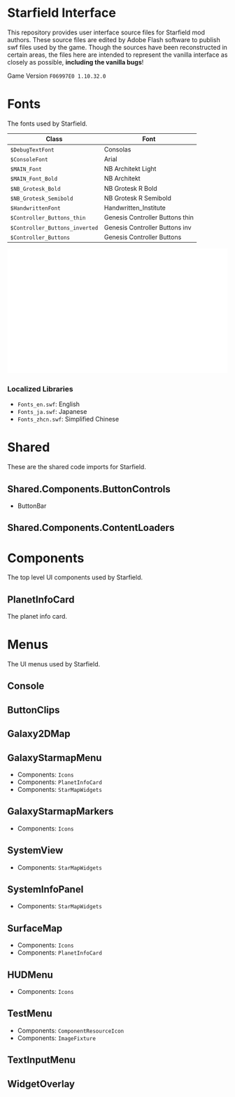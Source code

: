 # Starfield Interface
This repository provides user interface source files for Starfield mod authors.
These source files are edited by Adobe Flash software to publish swf files used by the game.
Though the sources have been reconstructed in certain areas, the files here are intended to represent the vanilla interface as closely as possible, **including the vanilla bugs**!

Game Version `F06997E0 1.10.32.0`


# Fonts
The fonts used by Starfield.

| Class                          | Font                            |
|--------------------------------|---------------------------------|
| `$DebugTextFont`               | Consolas                        |
| `$ConsoleFont`                 | Arial                           |
| `$MAIN_Font`                   | NB Architekt Light              |
| `$MAIN_Font_Bold`              | NB Architekt                    |
| `$NB_Grotesk_Bold`             | NB Grotesk R Bold               |
| `$NB_Grotesk_Semibold`         | NB Grotesk R Semibold           |
| `$HandwrittenFont`             | Handwritten_Institute           |
| `$Controller_Buttons_thin`     | Genesis Controller Buttons thin |
| `$Controller_Buttons_inverted` | Genesis Controller  Buttons inv |
| `$Controller_Buttons`          | Genesis Controller  Buttons     |

![English Font Library](fonts_en.png)


### Localized Libraries
- `Fonts_en.swf`: English
- `Fonts_ja.swf`: Japanese
- `Fonts_zhcn.swf`: Simplified Chinese



# Shared
These are the shared code imports for Starfield.

## Shared.Components.ButtonControls
- ButtonBar

## Shared.Components.ContentLoaders


# Components
The top level UI components used by Starfield.

## PlanetInfoCard
The planet info card.


# Menus
The UI menus used by Starfield.

## Console

## ButtonClips

## Galaxy2DMap

## GalaxyStarmapMenu
- Components: `Icons`
- Components: `PlanetInfoCard`
- Components: `StarMapWidgets`

## GalaxyStarmapMarkers
- Components: `Icons`

## SystemView
- Components: `StarMapWidgets`

## SystemInfoPanel
- Components: `StarMapWidgets`

## SurfaceMap
- Components: `Icons`
- Components: `PlanetInfoCard`

## HUDMenu
- Components: `Icons`

## TestMenu
- Components: `ComponentResourceIcon`
- Components: `ImageFixture`

## TextInputMenu

## WidgetOverlay
